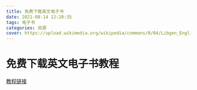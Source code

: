 ```yaml
---
title: 免费下载英文电子书
date: 2021-08-14 12:20:35
tags: 电子书
categories: 资源
cover: https://upload.wikimedia.org/wikipedia/commons/0/04/Libgen_English_interface.png
---
```

# 免费下载英文电子书教程
[教程链接](https://www.bilibili.com/video/BV1AL411J7g8/)
